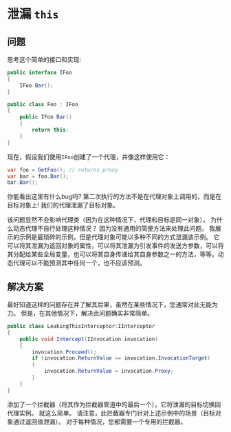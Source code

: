 # 泄漏 `this`

## 问题

思考这个简单的接口和实现:

```csharp
public interface IFoo
{
    IFoo Bar();
}

public class Foo : IFoo
{
    public IFoo Bar()
    {
        return this;
    }
}
```

现在，假设我们使用`IFoo`创建了一个代理，并像这样使用它：

```csharp
var foo = GetFoo(); // returns proxy
var bar = foo.Bar();
bar.Bar();
```

你能看出这里有什么bug吗? 第二次执行的方法不是在代理对象上调用的，而是在目标对象上! 我们的代理泄漏了目标对象。

该问题显然不会影响代理类（因为在这种情况下，代理和目标是同一对象）。 为什么动态代理不自行处理这种情况？ 因为没有通用的简便方法来处理此问题。 我展示的示例是最琐碎的示例，但是代理对象可能以多种不同的方式泄漏该示例。 它可以将其泄漏为返回对象的属性，可以将其泄漏为引发事件的发送方参数，可以将其分配给某些全局变量，也可以将其自身传递给其自身参数之一的方法，等等。动态代理可以不能预测其中任何一个，也不应该预测。

## 解决方案

最好知道这样的问题存在并了解其后果，虽然在某些情况下，您通常对此无能为力。 但是，在其他情况下，解决此问题确实非常简单。

```csharp
public class LeakingThisInterceptor:IInterceptor
{
    public void Intercept(IInvocation invocation)
    {
        invocation.Proceed();
        if (invocation.ReturnValue == invocation.InvocationTarget)
        {
            invocation.ReturnValue = invocation.Proxy;
        }
    }
}
```

添加了一个拦截器（将其作为拦截器管道中的最后一个），它将泄漏的目标切换回代理实例。 就这么简单。 请注意，此拦截器专门针对上述示例中的场景（目标对象通过返回值泄漏）。 对于每种情况，您都需要一个专用的拦截器。